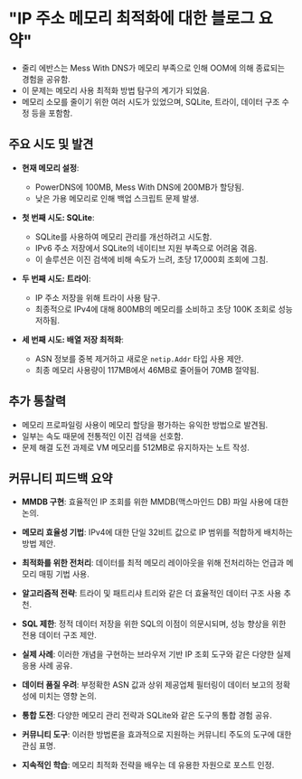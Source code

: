 # "IP 주소 메모리 최적화에 대한 블로그 요약"

- 줄리 에반스는 Mess With DNS가 메모리 부족으로 인해 OOM에 의해 종료되는 경험을 공유함.
- 이 문제는 메모리 사용 최적화 방법 탐구의 계기가 되었음.
- 메모리 소모를 줄이기 위한 여러 시도가 있었으며, SQLite, 트라이, 데이터 구조 수정 등을 포함함.

## 주요 시도 및 발견

- **현재 메모리 설정**:
  - PowerDNS에 100MB, Mess With DNS에 200MB가 할당됨.
  - 낮은 가용 메모리로 인해 백업 스크립트 문제 발생.

- **첫 번째 시도: SQLite**:
  - SQLite를 사용하여 메모리 관리를 개선하려고 시도함.
  - IPv6 주소 저장에서 SQLite의 네이티브 지원 부족으로 어려움 겪음.
  - 이 솔루션은 이진 검색에 비해 속도가 느려, 초당 17,000회 조회에 그침.

- **두 번째 시도: 트라이**:
  - IP 주소 저장을 위해 트라이 사용 탐구.
  - 최종적으로 IPv4에 대해 800MB의 메모리를 소비하고 초당 100K 조회로 성능 저하됨.

- **세 번째 시도: 배열 저장 최적화**:
  - ASN 정보를 중복 제거하고 새로운 `netip.Addr` 타입 사용 제안.
  - 최종 메모리 사용량이 117MB에서 46MB로 줄어들어 70MB 절약됨.

## 추가 통찰력

- 메모리 프로파일링 사용이 메모리 할당을 평가하는 유익한 방법으로 발견됨.
- 일부는 속도 때문에 전통적인 이진 검색을 선호함.
- 문제 해결 도전 과제로 VM 메모리를 512MB로 유지하자는 노트 작성.

## 커뮤니티 피드백 요약

- **MMDB 구현**: 효율적인 IP 조회를 위한 MMDB(맥스마인드 DB) 파일 사용에 대한 논의.

- **메모리 효율성 기법**: IPv4에 대한 단일 32비트 값으로 IP 범위를 적합하게 배치하는 방법 제안.

- **최적화를 위한 전처리**: 데이터를 최적 메모리 레이아웃을 위해 전처리하는 언급과 메모리 매핑 기법 사용.

- **알고리즘적 전략**: 트라이 및 패트리샤 트리와 같은 더 효율적인 데이터 구조 사용 추천.

- **SQL 제한**: 정적 데이터 저장을 위한 SQL의 이점이 의문시되며, 성능 향상을 위한 전용 데이터 구조 제안.

- **실제 사례**: 이러한 개념을 구현하는 브라우저 기반 IP 조회 도구와 같은 다양한 실제 응용 사례 공유.

- **데이터 품질 우려**: 부정확한 ASN 값과 상위 제공업체 필터링이 데이터 보고의 정확성에 미치는 영향 논의.

- **통합 도전**: 다양한 메모리 관리 전략과 SQLite와 같은 도구의 통합 경험 공유.

- **커뮤니티 도구**: 이러한 방법론을 효과적으로 지원하는 커뮤니티 주도의 도구에 대한 관심 표명.

- **지속적인 학습**: 메모리 최적화 전략을 배우는 데 유용한 자원으로 포스트 인정.
